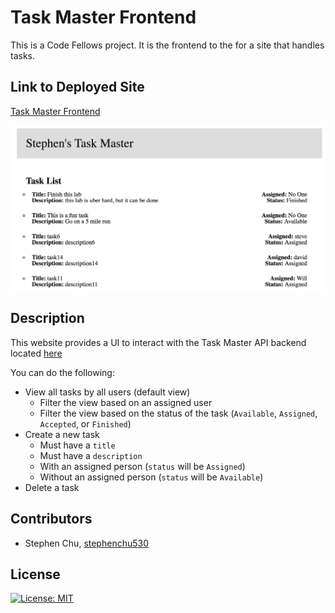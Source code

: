 # Task Master Frontend

This is a Code Fellows project. It is the frontend to the for a site that handles tasks.

## Link to Deployed Site
[Task Master Frontend](http://stephenc-task-master.s3-website-us-west-2.amazonaws.com/)

![Awesome Site](awesomesite.png)

## Description
This website provides a UI to interact with the Task Master API backend located [here](https://github.com/stephenchu530/taskmaster)

You can do the following:

* View all tasks by all users (default view)
  * Filter the view based on an assigned user
  * Filter the view based on the status of the task (`Available`, `Assigned`, `Accepted`, or `Finished`)
* Create a new task
  * Must have a `title`
  * Must have a `description`
  * With an assigned person (`status` will be `Assigned`)
  * Without an assigned person (`status` will be `Available`)
* Delete a task
  

## Contributors
* Stephen Chu, [stephenchu530](https://github.com/stephenchu530)

## License
[![License: MIT](https://img.shields.io/badge/License-MIT-yellow.svg)](https://github.com/stephenchu530/taskmaster-frontend/blob/master/LICENSE)
